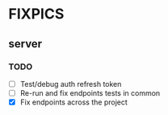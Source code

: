 # FIXPICS
## server

### TODO
- [ ] Test/debug auth refresh token
- [ ] Re-run and fix endpoints tests in common
- [X] Fix endpoints across the project